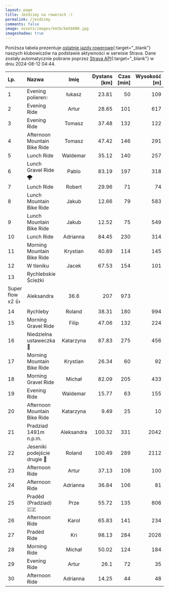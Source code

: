 ```yaml
---
layout: page
title: Jeździmy na rowerach :)
permalink: /jezdzimy
comments: false
image: assets/images/kmtb/kmtb008.jpg
imageshadow: true
---
```


Poniższa tabela prezentuje [ostatnie jazdy rowerowe](https://www.strava.com/clubs/336381){:target="_blank"} naszych klubowiczów na podstawie aktywności w serwisie Strava. Dane zostały automatycznie pobrane poprzez [Strava API](https://developers.strava.com/docs/reference/#api-Clubs-getClubActivitiesById){:target="_blank"} w dniu 2024-08-12 04:44.

Lp. | Nazwa | Imię | Dystans [km] | Czas [min] | Wysokość [m]
:--- | :--- | :---: | ---: | ---: | ---:
1|Evening polieren💧|łukasz|23.81|50|109
2|Evening Ride|Artur|28.65|101|617
3|Evening Ride|Tomasz|37.48|132|122
4|Afternoon Mountain Bike Ride|Tomasz|47.42|146|291
5|Lunch Ride|Waldemar|35.12|140|257
6|Lunch Gravel Ride 🌪️|Pablo|83.19|197|318
7|Lunch Ride|Robert|29.96|71|74
8|Lunch Mountain Bike Ride|Jakub|12.66|79|583
9|Lunch Mountain Bike Ride|Jakub|12.52|75|549
10|Lunch Ride|Adrianna|84.45|230|314
11|Morning Mountain Bike Ride|Krystian|40.89|114|145
12|W tleniku|Jacek|67.53|154|101
13|Rychlebskie Ścieżki
Super flow x2 👍|Aleksandra|36.6|207|973
14|Rychleby|Roland|38.31|180|994
15|Morning Gravel Ride|Filip|47.06|132|224
16|Niedzielna ustaweczka 🚴|Katarzyna|87.83|275|456
17|Morning Mountain Bike Ride|Krystian|26.34|60|92
18|Morning Gravel Ride|Michał|82.09|205|433
19|Evening Ride|Waldemar|15.77|63|155
20|Afternoon Mountain Bike Ride|Katarzyna|9.49|25|10
21|Pradziad 1491m n.p.m.|Aleksandra|100.32|331|2042
22|Jeseniki podejście drugie 🙂|Roland|100.49|289|2112
23|Afternoon Ride|Artur|37.13|106|100
24|Afternoon Ride|Adrianna|36.84|106|81
25|Pradêd (Pradziad) 🇨🇿|Prze|55.72|135|806
26|Afternoon Ride|Karol|65.83|141|234
27|Pradéd Ride|Kri|98.13|284|2026
28|Morning Ride|Michał|50.02|124|184
29|Evening Ride|Artur|26.1|72|35
30|Afternoon Ride|Adrianna|14.25|44|48
